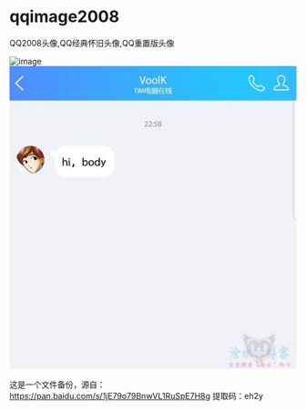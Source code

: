 # qqimage2008
QQ2008头像,QQ经典怀旧头像,QQ重置版头像

![image]()
![image](https://github.com/edifierdrew/qqimage2008/blob/main/20181216230341.jpg)



这是一个文件备份，源自：https://pan.baidu.com/s/1jE79o79BnwVL1RuSpE7H8g 提取码：eh2y


